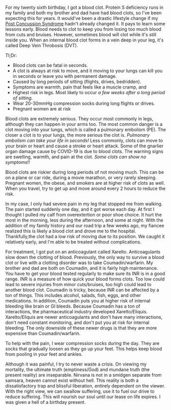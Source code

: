 For my twenty sixth birthday, I got a blood clot. Protein S deficiency runs in my family and both my brother and dad have had blood clots, so I've been expecting this for years. It would've been a drastic lifestyle change if my [Post Concussion Syndrome](https://uklineale.github.io/2020/06/21/concussion-and-post-concussion-syndrome-guide.html) hadn't already changed it. It pays to learn some lessons early. Blood needs to clot to keep you from losing too much blood from cuts and bruises. However, sometimes blood will clot while it's still inside you. When an internal blood clot forms in a vein deep in your leg, it's called Deep Vein Throbosis (DVT).

Tl;Dr:
- Blood clots can be fatal in seconds.
- A clot is always at risk to move, and it moving to your lungs can kill you in seconds or leave you with permanent damage.
- Caused by long periods of sitting (flights, drives, bedridden).
- Symptoms are warmth, pain that feels like a muscle cramp, and 
- Highest risk in legs. Most likely to occur *a few weeks after a long period of sitting*.
- Wear 20-30mmHg compression socks during long flights or drives.
- Pregnant women are at risk

Blood clots are extremely serious. They occur most commonly in legs, although they can happen in your arms too. The most common danger is a clot moving into your lungs, which is called a pulmonary embolism (PE). The closer a clot is to your lungs, the more serious the clot is. *Pulmonary embolism can take your life in seconds!* Less commonly, clots can move to your brain or heart and cause a stroke or heart attack. Some of the gnarlier organ damage cause by COVID-19 is due to blood clots. The warning signs are swelling, warmth, and pain at the clot. *Some clots can show no symptoms!!* 

Blood clots are riskier during long periods of not moving much. This can be on a plane or car ride, during a movie marathon, or very rarely sleeping. Pregnant women, the obese, and smokers are at higher risk of clots as well. When you travel, try to get up and move around every 2 hours to reduce the risk.

In my case, I only had severe pain in my leg that stopped me from walking. The pain started suddenly one day, and it got worse each day. At first I thought I pulled my calf from overextertion or poor shoe choice. It hurt the most in the morning, less during the afternoon, and some at night. With the addition of my family history and our road trip a few weeks ago, my fiancee realized this is likely a blood clot and drove me to the hospital. Thankfully,the clot had a low risk of moving due to its position. We caught it relatively early, and I'm able to be treated without complications.

For treatment, I got put on an anticoagulant called Xarelto. Anticoagulants slow down the clotting of blood. Previously, the only way to survive a blood clot or live with a clotting disorder was to take Coumadin/warfarin. My brother and dad are both on Coumadin, and it is fairly high maintenance. You have to get your blood tested regularly to make sure its INR is in a good range. INR is a measure of how quick your blood forms clots. Too low could lead to severe injuries from minor cuts/bruises, too high could lead to another blood clot. Coumadin is tricky, because INR can be affected by a ton of things. This includes alcohol, salads, fish, eggs, and other medications. In addition, Coumadin puts you at higher risk of internal bleeding like brain or GI bleeds. Because Coumadin has a ton of interactions, the pharmaceutical industry developed Xarelto/Eliquis. Xarelto/Eliquis are newer anticoagulants and don't have many interactions, don't need constant monitoring, and don't put you at risk for internal bleeding. The only downside of these newer drugs is that they are more expensive than Coumadin/warfarin.

To help with the pain, I wear compression socks during the day. They are socks that gradually loosen as they go up your feet. This helps keep blood from pooling in your feet and ankles. 

Although it was painful, I try to never waste a crisis. On viewing my mortality, the ultimate truth (emptiness/God) and mundane truth (the present reality) are inseparable. Nirvana is not in a smidgen separate from samsara, heaven cannot exist without hell. This reality is both a dissatisfactory trap and blissful liberation, entirely dependent on the viewer. With the right view, we can swallow suffering, use it to fuel our drive to reduce suffering. This will nourish our soul until our lease on life expires. I was given a hell of a birthday present.